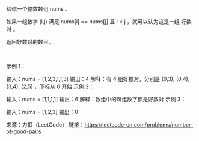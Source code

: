 <!--
 * @Author: yxh
 * @Date: 2020-08-02 10:54:08
 * @LastEditors: yxh
 * @LastEditTime: 2020-08-02 11:05:52
 * @Description: 
--> 
给你一个整数数组 nums 。

如果一组数字 (i,j) 满足 nums[i] == nums[j] 且 i < j ，就可以认为这是一组 好数对 。

返回好数对的数目。

 

示例 1：

输入：nums = [1,2,3,1,1,3]
输出：4
解释：有 4 组好数对，分别是 (0,3), (0,4), (3,4), (2,5) ，下标从 0 开始
示例 2：

输入：nums = [1,1,1,1]
输出：6
解释：数组中的每组数字都是好数对
示例 3：

输入：nums = [1,2,3]
输出：0

来源：力扣（LeetCode）
链接：https://leetcode-cn.com/problems/number-of-good-pairs